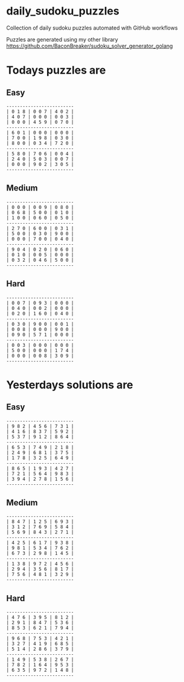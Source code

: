 
# daily_sudoku_puzzles 

Collection of daily sudoku puzzles automated with GitHub workflows 

Puzzles are generated using my other library https://github.com/BaconBreaker/sudoku_solver_generator_golang 
 

# Todays puzzles are 

## Easy 

```
-------------------------
| 0 1 8 | 0 0 7 | 4 0 2 | 
| 4 0 7 | 0 0 0 | 0 0 3 | 
| 0 0 0 | 4 5 9 | 0 7 0 | 
-------------------------
| 6 0 1 | 0 0 0 | 0 0 0 | 
| 7 0 0 | 1 9 8 | 0 3 0 | 
| 8 0 0 | 0 3 4 | 7 2 0 | 
-------------------------
| 5 8 0 | 7 0 6 | 0 0 4 | 
| 2 4 0 | 5 0 3 | 0 0 7 | 
| 0 0 0 | 9 0 2 | 3 0 5 | 
-------------------------
```
## Medium 

```
-------------------------
| 0 0 0 | 0 0 9 | 0 8 0 | 
| 0 6 8 | 5 0 0 | 0 1 0 | 
| 1 0 0 | 0 6 0 | 0 5 0 | 
-------------------------
| 2 7 0 | 6 0 0 | 0 3 1 | 
| 5 0 0 | 0 3 0 | 9 0 0 | 
| 0 0 0 | 7 0 0 | 0 4 0 | 
-------------------------
| 9 0 4 | 0 2 0 | 0 6 0 | 
| 0 1 0 | 0 0 5 | 0 0 0 | 
| 0 3 2 | 0 4 6 | 5 0 0 | 
-------------------------
```
## Hard 

```
-------------------------
| 0 0 7 | 0 9 3 | 0 0 0 | 
| 0 4 0 | 0 0 2 | 0 0 0 | 
| 0 2 0 | 1 6 0 | 0 4 0 | 
-------------------------
| 0 3 0 | 9 0 0 | 0 0 1 | 
| 0 0 8 | 0 0 0 | 9 0 0 | 
| 0 9 0 | 5 7 1 | 0 0 0 | 
-------------------------
| 0 0 3 | 0 0 0 | 0 0 0 | 
| 5 0 0 | 0 0 0 | 1 7 4 | 
| 0 0 0 | 0 0 8 | 3 0 9 | 
-------------------------
```
# Yesterdays solutions are 

## Easy 

```
-------------------------
| 9 8 2 | 4 5 6 | 7 3 1 | 
| 4 1 6 | 8 3 7 | 5 9 2 | 
| 5 3 7 | 9 1 2 | 8 6 4 | 
-------------------------
| 6 5 3 | 7 4 9 | 2 1 8 | 
| 2 4 9 | 6 8 1 | 3 7 5 | 
| 1 7 8 | 3 2 5 | 6 4 9 | 
-------------------------
| 8 6 5 | 1 9 3 | 4 2 7 | 
| 7 2 1 | 5 6 4 | 9 8 3 | 
| 3 9 4 | 2 7 8 | 1 5 6 | 
-------------------------
```
## Medium 

```
-------------------------
| 8 4 7 | 1 2 5 | 6 9 3 | 
| 3 1 2 | 7 6 9 | 5 8 4 | 
| 5 6 9 | 8 4 3 | 2 7 1 | 
-------------------------
| 4 2 5 | 6 1 7 | 9 3 8 | 
| 9 8 1 | 5 3 4 | 7 6 2 | 
| 6 7 3 | 2 9 8 | 1 4 5 | 
-------------------------
| 1 3 8 | 9 7 2 | 4 5 6 | 
| 2 9 4 | 3 5 6 | 8 1 7 | 
| 7 5 6 | 4 8 1 | 3 2 9 | 
-------------------------
```
## Hard 

```
-------------------------
| 4 7 6 | 3 9 5 | 8 1 2 | 
| 2 9 1 | 8 4 7 | 5 3 6 | 
| 8 5 3 | 6 2 1 | 7 9 4 | 
-------------------------
| 9 6 8 | 7 5 3 | 4 2 1 | 
| 3 2 7 | 4 1 9 | 6 8 5 | 
| 5 1 4 | 2 8 6 | 3 7 9 | 
-------------------------
| 1 4 9 | 5 3 8 | 2 6 7 | 
| 7 8 2 | 1 6 4 | 9 5 3 | 
| 6 3 5 | 9 7 2 | 1 4 8 | 
-------------------------
```

